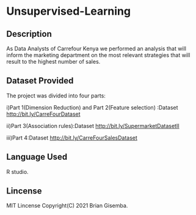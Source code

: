 # Unsupervised-Learning

## Description
As Data Analysts of Carrefour Kenya we performed an analysis that will inform the marketing department on the most relevant strategies that will result to the highest number of sales. 
## Dataset Provided
The project was divided into four parts:

i)Part 1(Dimension Reduction) and Part 2(Feature selection) :Dataset http://bit.ly/CarreFourDataset

ii)Part 3(Association rules):Dataset http://bit.ly/SupermarketDatasetII

iii)Part 4:Dataset http://bit.ly/CarreFourSalesDataset

## Language Used

R studio.

## Lincense

MIT Lincense Copyright(C) 2021 Brian Gisemba.

